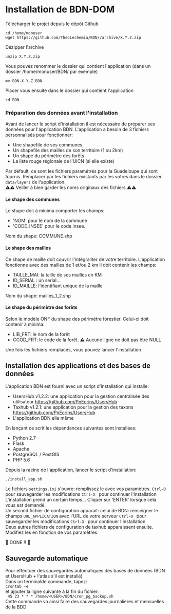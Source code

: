 # Installation de BDN-DOM

Télécharger le projet depuis le dépôt Github

`cd /home/monuser`  
`wget https://github.com/TheoLechemia/BDN//archive/X.Y.Z.zip `  

Dézipper l'archive  

`unzip X.Y.Z.zip`  

Vous pouvez renommer le dossier qui contient l'application (dans un dossier /home/monuser/BDN/ par exemple)  

`mv BDN-X.Y.Z BDN`  

Placer vous ensuite dans le dossier qui contient l'application  

`cd BDN`  


### Préparation des données avant l'installation  
Avant de lancer le script d'installation il est nécessaire de préparer ses données pour l'application BDN. L'application a besoin de 3 fichiers personnalisés pour fonctionner:
- Une shapefile de ses communes
- Un shapefile des mailles de son territoire (1 ou 2km)
- Un shape du périmètre des forêts
- La liste rouge régionale de l'UICN (si elle existe)  

Par défault, ce sont les fichiers paramétrés pour la Guadeloupe qui sont fournis. Remplacer par les fichiers existants par les votres dans le dossier `data/layers` de l'application.  
:warning::warning: Veiller à bien garder les noms originaux des fichiers :warning::warning:  

#### Le shape des communes
Le shape doit à minima comporter les champs:
- 'NOM' pour le nom de la commune
- 'CODE_INSEE' pour le code insee.  

Nom du shape: COMMUNE.shp
#### Le shape des mailles
Ce shape de maille doit couvrir l'intégraliter de votre territoire. L'application fonctionne avec des mailles de 1 et/ou 2 km
Il doit contenir les champs:
- TAILLE_MAI: la taille de ses mailles en KM
- ID_SERIAL : un serial...
- ID_MAILLE: l'identifiant unique de la maille     

Nom du shape: mailles_1_2.shp

#### Le shape du périmètre des forêts
Selon le modèle ONF du shape des périmètre forestier. Celui-ci doit contenir à minima:  
- LIB_FRT: le nom de la forêt
- CCOD_FRT: le code de la forêt. :warning: Aucune ligne ne doit pas être NULL

Une fois les fichiers remplacés, vous pouvez lancer l'installation
## Installation des applications et des bases de données

L'application BDN est fourni avec un script d'installation qui installe:
- UsersHub v1.2.2: une application pour la gestion centralisée des utilisateur https://github.com/PnEcrins/UsersHub
- Taxhub v1.2.1: une application pour la gestion des taxons https://github.com/PnEcrins/UsersHub
- L'application BDN elle même  

En lançant ce scrit les dépendances suivantes sont installées:
* Python 2.7
* Flask
* Apache
* PostgreSQL / PostGIS
* PHP 5.6

Depuis la racine de l'application, lancer le script d'installation:  

`./install_app.sh`

Le fichiers `settings.ini` s'ouvre: remplissez le avec vos paramètres.
`Ctrl-O ` pour sauvegarder les modifications
`Ctrl-X ` pour continuer l'installation  
L'installation prend un certain temps... Cliquer sur 'ENTER' lorsque cela vous est demandé.  
Un second fichier de configuration apparait: celui de BDN: renseigner le champs `URL_APPLICATION` avec l'URL de votre serveur 
`Ctrl-O ` pour sauvegarder les modifications
`Ctrl-X ` pour continuer l'installation  
Deux autres fichiers de configuration de taxhub apparaissent ensuite. Modifiez les en fonction de vos paramètres.  

:clap: DONE !! :clap:






## Sauvegarde automatique
Pour effectuer des sauvegardes automatiques des bases de données (BDN et UsersHub + l'atlas s'il est installé)  
Dans un terminalde commande, tapez:  
`crontab -e`  
et ajouter la ligne suivante à la fin du fichier:  
` 45 23 * * * /home/<USER>/BDN/cron_pg_backup.sh`  
Cette commande va ainsi faire des sauvegardes journalières et mensuelles de la BDD


